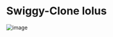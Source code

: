 # Swiggy-Clone lolus
![image](https://github.com/user-attachments/assets/3cedfe94-6b8e-4964-9a16-0ae2cd16eb23)
